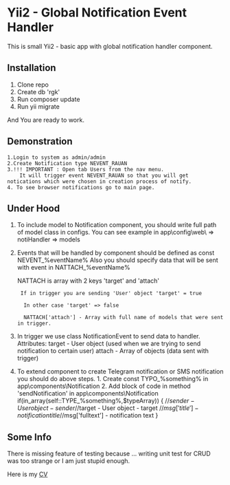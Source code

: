 Yii2 - Global Notification Event Handler
========================================

This is small Yii2 - basic app with global notification handler component.

Installation
------------

1. Clone repo
2. Create db 'rgk'
3. Run composer update
4. Run yii migrate

And You are ready to work.

Demonstration
-------------
    1.Login to system as admin/admin
    2.Create Notification type NEVENT_RAUAN
    3.!!! IMPORTANT : Open tab Users from the nav menu. 
        It will trigger event NEVENT_RAUAN so that you will get notications which were chosen in creation process of notify.
    4. To see browser notifications go to main page. 


Under Hood
----------

1. To include model to Notification component, you should write full path of model class in configs.
    You can see example in app\config\web\ => notiHandler => models
2. Events that will be handled by component should be defined as const NEVENT_%eventName%
    Also you should specify data that will be sent with event in NATTACH_%eventName%
    
    NATTACH is array with 2 keys 'target' and 'attach'
    
        If in trigger you are sending 'User' object 'target' = true
         
         In other case 'target' => false
         
         NATTACH['attach'] - Array with full name of models that were sent in trigger.

3. In trigger we use class NotificationEvent to send data to handler. 
        Attributes:
            target  - User object (used when we are trying to send notification to certain user)
            attach - Array of objects (data sent with trigger)
           
4. To extend component to create Telegram notification or SMS notification you should do above steps.
        1. Create const TYPO_%something% in app\components\Notification
        2. Add block of code in method 'sendNotification' in app\components\Notification
            if(in_array(self::TYPE_%something%,$typeArray))
            {
                //$sender  - User object - sender
                //$target  - User object - target
                //$msg['title'] - notification title
                //$msg['fulltext'] - notification text
            }


Some Info
---------

There is missing feature of testing because ... writing unit test for CRUD was too strange or I am just stupid enough.

Here is my [CV](https://hh.kz/resume/f7d13300ff0283b0130039ed1f774976783279)
